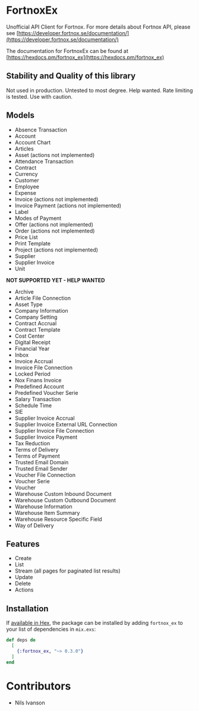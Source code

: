 # FortnoxEx

Unofficial API Client for Fortnox. For more details about Fortnox API, please see
[https://developer.fortnox.se/documentation/](https://developer.fortnox.se/documentation/)

The documentation for FortnoxEx can be found at
[https://hexdocs.pm/fortnox_ex](https://hexdocs.pm/fortnox_ex)

## Stability and Quality of this library

Not used in production. Untested to most degree. Help wanted. Rate limiting is tested. Use with caution.

## Models

* Absence Transaction
* Account
* Account Chart
* Articles
* Asset (actions not implemented)
* Attendance Transaction
* Contract
* Currency
* Customer
* Employee
* Expense
* Invoice (actions not implemented)
* Invoice Payment (actions not implemented)
* Label
* Modes of Payment
* Offer (actions not implemented)
* Order (actions not implemented)
* Price List
* Print Template
* Project (actions not implemented)
* Supplier
* Supplier Invoice
* Unit

**NOT SUPPORTED YET - HELP WANTED**
* Archive
* Article File Connection
* Asset Type
* Company Information
* Company Setting
* Contract Accrual
* Contract Template
* Cost Center
* Digital Receipt
* Financial Year
* Inbox
* Invoice Accrual
* Invoice File Connection
* Locked Period
* Nox Finans Invoice
* Predefined Account
* Predefined Voucher Serie
* Salary Transaction
* Schedule Time
* SIE
* Supplier Invoice Accrual
* Supplier Invoice External URL Connection
* Supplier Invoice File Connection
* Supplier Invoice Payment
* Tax Reduction
* Terms of Delivery
* Terms of Payment
* Trusted Email Domain
* Trusted Email Sender
* Voucher File Connection
* Voucher Serie
* Voucher
* Warehouse Custom Inbound Document
* Warehouse Custom Outbound Document
* Warehouse Information
* Warehouse Item Summary
* Warehouse Resource Specific Field
* Way of Delivery

## Features

* Create
* List
* Stream (all pages for paginated list results)
* Update
* Delete
* Actions

## Installation

If [available in Hex](https://hex.pm/docs/publish), the package can be installed
by adding `fortnox_ex` to your list of dependencies in `mix.exs`:

```elixir
def deps do
  [
    {:fortnox_ex, "~> 0.3.0"}
  ]
end
```

# Contributors

* Nils Ivanson
